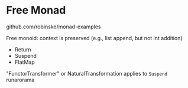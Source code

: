 # Free Monad

github.com/robinske/monad-examples

Free monoid: context is preserved (e.g., list append, but not int addition)

* Return
* Suspend
* FlatMap

"FunctorTransformer" or NaturalTransformation applies to `Suspend`
runarorama

